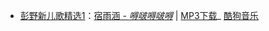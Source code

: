 

- <a href="https://www.kugou.com/album/14682438.html" title="彭野_彭野新儿歌精选1_专辑_乐库频道_酷狗网">彭野新儿歌精选1</a>：<a href="https://www.kugou.com/song/#hash=6938DAF56FEEC9D81386EF8392900C1E&album_id=14682438" title="宿雨涵 - 嘚啵嘚啵嘚">宿雨涵 - <em>嘚啵嘚啵嘚</em></a> | <a href="https://webfs.yun.kugou.com/202006012147/3a36cae3fa43ea8ad1b2c073b6ab2660/G123/M03/12/19/G4cBAFpS3hqANeodACpx5bw5YwI439.mp3" title="MP3下载">MP3下载</a>_ <a href="https://www.kugou.com/" title="酷狗音乐">酷狗音乐</a>


